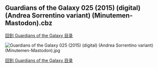 ## Guardians of the Galaxy 025 (2015) (digital) (Andrea Sorrentino variant) (Minutemen-Mastodon).cbz


[回到 Guardians of the Galaxy 目录](https://github.com/alicewish/markdown/blob/master/series/Guardians-of-Galaxy.md)


![Guardians of the Galaxy 025 (2015) (digital) (Andrea Sorrentino variant) (Minutemen-Mastodon).jpg](https://wx1.sinaimg.cn/large/6a9fdecaly1fr0u9yr9fcj21kw2edkjl.jpg)

[回到 Guardians of the Galaxy 目录](https://github.com/alicewish/markdown/blob/master/series/Guardians-of-Galaxy.md)


